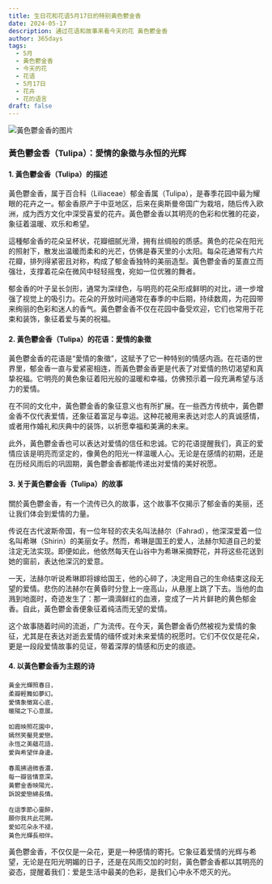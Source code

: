 ```yaml
---
title: 生日花和花语5月17日的特别黃色鬱金香
date: 2024-05-17
description: 通过花语和故事来看今天的花 黃色鬱金香
author: 365days
tags:
  - 5月
  - 黃色鬱金香
  - 今天的花
  - 花语
  - 5月17日
  - 花卉
  - 花的语言
draft: false
---
```


![黃色鬱金香的图片](https://cdn.pixabay.com/photo/2022/04/09/05/23/tulip-7120784_960_720.jpg#center#center)


### 黃色鬱金香（Tulipa）：愛情的象徵与永恒的光辉

#### 1. 黃色鬱金香（Tulipa）的描述

黃色鬱金香，属于百合科（Liliaceae）郁金香属（Tulipa），是春季花园中最为耀眼的花卉之一。郁金香原产于中亚地区，后来在奥斯曼帝国广为栽培，随后传入欧洲，成为西方文化中深受喜爱的花卉。黃色鬱金香以其明亮的色彩和优雅的花姿，象征着温暖、欢乐和希望。

這種郁金香的花朵呈杯状，花瓣细腻光滑，拥有丝绸般的质感。黄色的花朵在阳光的照射下，散发出温暖而柔和的光芒，仿佛是春天里的小太阳。每朵花通常有六片花瓣，排列得紧密且对称，构成了郁金香独特的美丽造型。黃色鬱金香的茎直立而强壮，支撑着花朵在微风中轻轻摇曳，宛如一位优雅的舞者。

郁金香的叶子呈长剑形，通常为深绿色，与明亮的花朵形成鲜明的对比，进一步增强了视觉上的吸引力。花朵的开放时间通常在春季的中后期，持续数周，为花园带来绚丽的色彩和迷人的香气。黃色鬱金香不仅在花园中备受欢迎，它们也常用于花束和装饰，象征着爱与美的祝福。

#### 2. 黃色鬱金香（Tulipa）的花语：愛情的象徵

黃色鬱金香的花语是“愛情的象徵”，这赋予了它一种特别的情感内涵。在花语的世界里，郁金香一直与爱紧密相连，而黃色鬱金香更是代表了对爱情的热切渴望和真挚祝福。它明亮的黄色象征着阳光般的温暖和幸福，仿佛预示着一段充满希望与活力的爱情。

在不同的文化中，黃色鬱金香的象征意义也有所扩展。在一些西方传统中，黃色鬱金香不仅代表爱情，还象征着富足与幸运。这种花被用来表达对恋人的真诚感情，或者用作婚礼和庆典中的装饰，以祈愿幸福和美满的未来。

此外，黃色鬱金香也可以表达对爱情的信任和忠诚。它的花语提醒我们，真正的爱情应该是明亮而坚定的，像黄色的阳光一样温暖人心。无论是在感情的初期，还是在历经风雨后的巩固期，黃色鬱金香都能传递出对爱情的美好祝愿。

#### 3. 关于黃色鬱金香（Tulipa）的故事

關於黃色鬱金香，有一个流传已久的故事，这个故事不仅揭示了郁金香的美丽，还让我们体会到爱情的力量。

传说在古代波斯帝国，有一位年轻的农夫名叫法赫尔（Fahrad），他深深爱着一位名叫希琳（Shirin）的美丽女子。然而，希琳是国王的爱人，法赫尔知道自己的爱注定无法实现。即便如此，他依然每天在山谷中为希琳采摘野花，并将这些花送到她的窗前，表达他深沉的爱意。

一天，法赫尔听说希琳即将嫁给国王，他的心碎了，决定用自己的生命结束这段无望的爱情。悲伤的法赫尔在黄昏时分登上一座高山，从悬崖上跳了下去。当他的血溅到地面时，奇迹发生了：那一滴滴鲜红的血液，变成了一片片鲜艳的黄色郁金香。自此，黃色鬱金香便象征着纯洁而无望的爱情。

这个故事随着时间的流逝，广为流传。在今天，黃色鬱金香仍然被视为爱情的象征，尤其是在表达对逝去爱情的缅怀或对未来爱情的祝愿时。它们不仅仅是花朵，更是一段段爱情故事的见证，带着深厚的情感和历史的痕迹。

#### 4. 以黃色鬱金香为主题的诗

	黃金光輝照春日，  
	柔瓣輕舞如夢幻。  
	愛情象徵寫心底，  
	暖陽之下心意展。
	
	如霞映照花園中，  
	嫣然笑靨見愛戀。  
	永恆之美蘊花語，  
	愛與希望伴身邊。
	
	春風拂過微香濃，  
	每一瓣皆情意深。  
	黃鬱金香映陽光，  
	訴說愛戀綿長情。
	
	在這季節心靈醉，  
	願你我共此花開。  
	愛如花朵永不褪，  
	黃色光輝長相伴。

黃色鬱金香，不仅仅是一朵花，更是一种感情的寄托。它象征着爱情的光辉与希望，无论是在阳光明媚的日子，还是在风雨交加的时刻，黃色鬱金香都以其明亮的姿态，提醒着我们：爱是生活中最美的色彩，是我们心中永不熄灭的光。